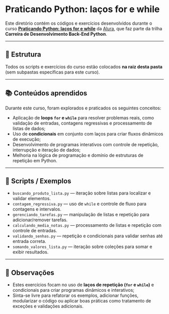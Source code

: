 # Praticando Python: laços for e while

Este diretório contém os códigos e exercícios desenvolvidos durante o curso **[Praticando Python: laços for e while](https://cursos.alura.com.br/course/praticando-python-lacos-for-while)** da [Alura](https://www.alura.com.br/), que faz parte da trilha **Carreira de Desenvolvimento Back-End Python**.

---

## 📂 Estrutura
Todos os scripts e exercícios do curso estão colocados **na raiz desta pasta** (sem subpastas específicas para este curso).

---

## 📚 Conteúdos aprendidos
Durante este curso, foram explorados e praticados os seguintes conceitos:

- Aplicação de **loops `for` e `while`** para resolver problemas reais, como validação de entradas, contagens regressivas e processamento de listas de dados;  
- Uso de **condicionais** em conjunto com laços para criar fluxos dinâmicos de execução;  
- Desenvolvimento de programas interativos com controle de repetição, interrupção e iteração de dados;  
- Melhoria na lógica de programação e domínio de estruturas de repetição em Python.

---

## 🚀 Scripts / Exemplos
- `buscando_produto_lista.py` — iteração sobre listas para localizar e validar elementos.  
- `contagem_regressiva.py` — uso de `while` e controle de fluxo para contagens e intervalos.  
- `gerenciando_tarefas.py` — manipulação de listas e repetição para adicionar/remover tarefas.  
- `calculando_media_notas.py` — processamento de listas e repetição com controle de entradas.  
- `validando_senhas.py` — repetição e condicionais para validar senhas até entrada correta.  
- `somando_valores_lista.py` — iteração sobre coleções para somar e exibir resultados.  

---

## 📝 Observações
- Estes exercícios focam no uso de **laços de repetição (`for` e `while`)** e condicionais para criar programas dinâmicos e interativos;  
- Sinta-se livre para refatorar os exemplos, adicionar funções, modularizar o código ou aplicar boas práticas como tratamento de exceções e validações adicionais.
